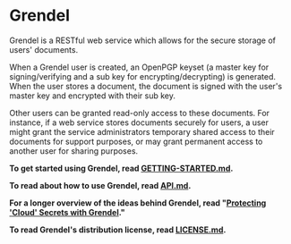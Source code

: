 Grendel
=======

Grendel is a RESTful web service which allows for the secure storage of users'
documents.

When a Grendel user is created, an OpenPGP keyset (a master key for
signing/verifying and a sub key for encrypting/decrypting) is generated. When
the user stores a document, the document is signed with the user's master key
and encrypted with their sub key.

Other users can be granted read-only access to these documents. For instance,
if a web service stores documents securely for users, a user might grant the
service administrators temporary shared access to their documents for support 
purposes, or may grant permanent access to another user for sharing purposes.

**To get started using Grendel, read [GETTING-STARTED.md](http://github.com/wesabe/grendel/blob/master/GETTING-STARTED.md).**

**To read about how to use Grendel, read [API.md](http://github.com/wesabe/grendel/blob/master/API.md).**

**For a longer overview of the ideas behind Grendel, read "[Protecting 'Cloud' Secrets with Grendel](http://blog.wesabe.com/2010/01/04/protecting-cloud-secrets-with-grendel/)."**

**To read Grendel's distribution license, read [LICENSE.md](http://github.com/wesabe/grendel/blob/master/LICENSE.md).**